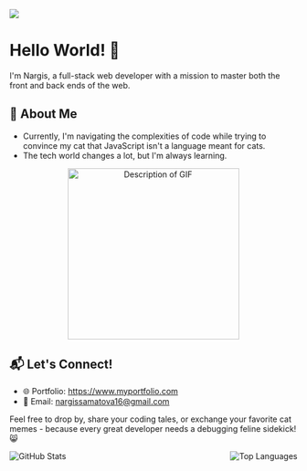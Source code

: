 ![](https://komarev.com/ghpvc/?username=Nargissamatova)
# Hello World! 👋

I'm Nargis, a full-stack web developer with a mission to master both the front and back ends of the web.

## 🚀 About Me

- Currently, I'm navigating the complexities of code while trying to convince my cat that JavaScript isn't a language meant for cats.
- The tech world changes a lot, but I'm always learning.
<p align="center">
  <a href="https://giphy.com/gifs/cat-kitten-computer-3oKIPnAiaMCws8nOsE">
    <img src="https://media.giphy.com/media/3oKIPnAiaMCws8nOsE/giphy.gif" alt="Description of GIF" width="300" height="300">
  </a>
</p>


## 📬 Let's Connect!
- 🌐 Portfolio: https://www.myportfolio.com
- 📧 Email: nargissamatova16@gmail.com


Feel free to drop by, share your coding tales, or exchange your favorite cat memes - because every great developer needs a debugging feline sidekick! 😸
  
<div style="display: flex; justify-content: space-between;">
  <img src="https://github-readme-stats.vercel.app/api?username=Nargissamatova&show_icons=true&theme=buefy&hide_border=true" alt="GitHub Stats" />
    <img src="https://github-readme-stats.vercel.app/api/top-langs/?username=Nargissamatova&layout=compact&theme=buefy&hide_border=true" alt="Top Languages" />

</div>

